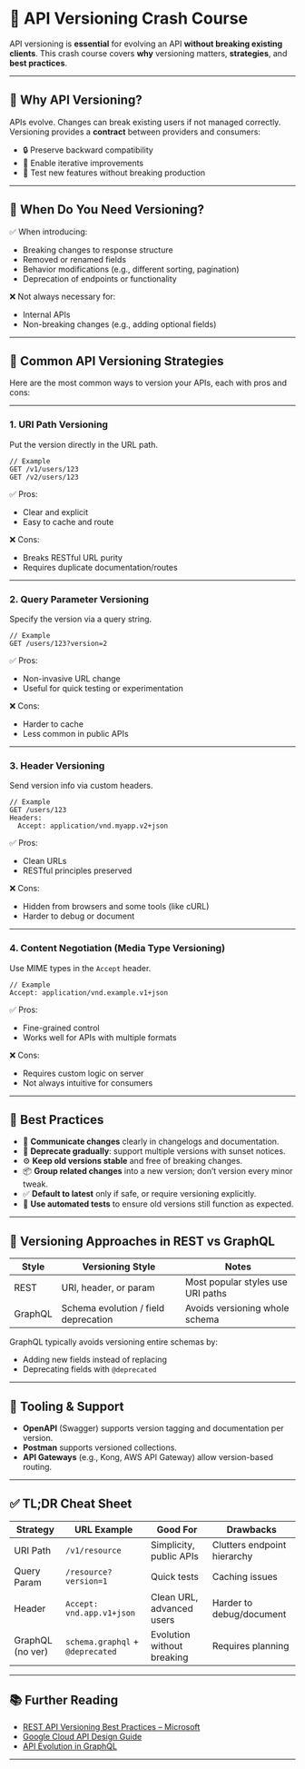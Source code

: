 # 🚦 API Versioning Crash Course

API versioning is **essential** for evolving an API **without breaking existing clients**. This crash course covers **why** versioning matters, **strategies**, and **best practices**.

---

## 📌 Why API Versioning?

APIs evolve. Changes can break existing users if not managed correctly. Versioning provides a **contract** between providers and consumers:

- 🔒 Preserve backward compatibility
- 🔁 Enable iterative improvements
- 🧪 Test new features without breaking production

---

## 🚩 When Do You Need Versioning?

✅ When introducing:
- Breaking changes to response structure
- Removed or renamed fields
- Behavior modifications (e.g., different sorting, pagination)
- Deprecation of endpoints or functionality

❌ Not always necessary for:
- Internal APIs
- Non-breaking changes (e.g., adding optional fields)

---

## 🎯 Common API Versioning Strategies

Here are the most common ways to version your APIs, each with pros and cons:

---

### 1. **URI Path Versioning**

Put the version directly in the URL path.

```
// Example
GET /v1/users/123
GET /v2/users/123
```

✅ Pros:
- Clear and explicit
- Easy to cache and route

❌ Cons:
- Breaks RESTful URL purity
- Requires duplicate documentation/routes

---

### 2. **Query Parameter Versioning**

Specify the version via a query string.

```
// Example
GET /users/123?version=2
```

✅ Pros:
- Non-invasive URL change
- Useful for quick testing or experimentation

❌ Cons:
- Harder to cache
- Less common in public APIs

---

### 3. **Header Versioning**

Send version info via custom headers.

```
// Example
GET /users/123
Headers:
  Accept: application/vnd.myapp.v2+json
```

✅ Pros:
- Clean URLs
- RESTful principles preserved

❌ Cons:
- Hidden from browsers and some tools (like cURL)
- Harder to debug or document

---

### 4. **Content Negotiation (Media Type Versioning)**

Use MIME types in the `Accept` header.

```
// Example
Accept: application/vnd.example.v1+json
```

✅ Pros:
- Fine-grained control
- Works well for APIs with multiple formats

❌ Cons:
- Requires custom logic on server
- Not always intuitive for consumers

---

## 🧠 Best Practices

- 📢 **Communicate changes** clearly in changelogs and documentation.
- 🚨 **Deprecate gradually**: support multiple versions with sunset notices.
- ⚙️ **Keep old versions stable** and free of breaking changes.
- 📦 **Group related changes** into a new version; don’t version every minor tweak.
- ✅ **Default to latest** only if safe, or require versioning explicitly.
- 🧪 **Use automated tests** to ensure old versions still function as expected.

---

## 🔁 Versioning Approaches in REST vs GraphQL

| Style     | Versioning Style          | Notes                                    |
|-----------|---------------------------|------------------------------------------|
| REST      | URI, header, or param     | Most popular styles use URI paths        |
| GraphQL   | Schema evolution / field deprecation | Avoids versioning whole schema |

GraphQL typically avoids versioning entire schemas by:
- Adding new fields instead of replacing
- Deprecating fields with `@deprecated`

---

## 🧰 Tooling & Support

- **OpenAPI** (Swagger) supports version tagging and documentation per version.
- **Postman** supports versioned collections.
- **API Gateways** (e.g., Kong, AWS API Gateway) allow version-based routing.

---

## ✅ TL;DR Cheat Sheet

| Strategy        | URL Example                  | Good For                 | Drawbacks                  |
|-----------------|------------------------------|--------------------------|----------------------------|
| URI Path        | `/v1/resource`               | Simplicity, public APIs  | Clutters endpoint hierarchy |
| Query Param     | `/resource?version=1`        | Quick tests              | Caching issues             |
| Header          | `Accept: vnd.app.v1+json`    | Clean URL, advanced users| Harder to debug/document   |
| GraphQL (no ver)| `schema.graphql` + `@deprecated` | Evolution without breaking | Requires planning          |

---

## 📚 Further Reading

- [REST API Versioning Best Practices – Microsoft](https://learn.microsoft.com/en-us/azure/architecture/best-practices/api-design#versioning)
- [Google Cloud API Design Guide](https://cloud.google.com/apis/design/versioning)
- [API Evolution in GraphQL](https://graphql.org/learn/best-practices/#versioning)

---
